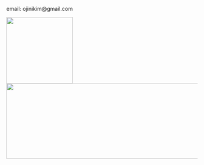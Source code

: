 <p>email: ojinikim@gmail.com</p>
        <img src="https://github-readme-stats.vercel.app/api?username=kimeojin35&show_icons=true&theme=shadow_green"
             height=175 />
<a href="https://github.com/devxb/gitanimals">
  <img
    src="https://render.gitanimals.org/lines/kimeojin35?pet-id=616202769949899481"
    width="1000"
    height="200"
  />
</a>

